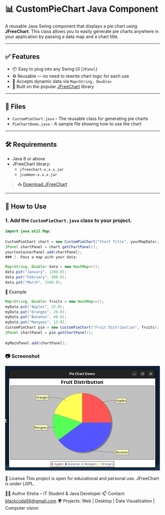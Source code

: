 # 📊 CustomPieChart Java Component

A reusable Java Swing component that displays a pie chart using **JFreeChart**. This class allows you to easily generate pie charts anywhere in your application by passing a data map and a chart title.

---

## ✅ Features

- 📦 Easy to plug into any Swing UI (`JPanel`)
- ♻️ Reusable — no need to rewrite chart logic for each use
- 🧠 Accepts dynamic data via `Map<String, Double>`
- 🎯 Built on the popular [JFreeChart](https://sourceforge.net/projects/jfreechart/) library

---

## 📁 Files

- `CustomPieChart.java` - The reusable class for generating pie charts
- `PieChartDemo.java` - A sample file showing how to use the chart

---

## 🛠 Requirements

- Java 8 or above
- JFreeChart library:
  - `jfreechart-x.x.x.jar`
  - `jcommon-x.x.x.jar`

> 📥 [Download JFreeChart](https://sourceforge.net/projects/jfreechart/)

---

## 🧪 How to Use

### 1. Add the `CustomPieChart.java` class to your project.

```java
import java.util.Map;

CustomPieChart chart = new CustomPieChart("Chart Title", yourMapData);
JPanel chartPanel = chart.getChartPanel();
yourContainerPanel.add(chartPanel);
### 2. Pass a map with your data:
```

```java
Map<String, Double> data = new HashMap<>();
data.put("January", 1200.0);
data.put("February", 900.0);
data.put("March", 1500.0);
```

📌 Example
```java
Map<String, Double> fruits = new HashMap<>();
myData.put("Apples", 25.0);
myData.put("Oranges", 20.0);
myData.put("Bananas", 40.0);
myData.put("Mangoes", 15.0);
CustomPieChart pie = new CustomPieChart("Fruit Distribution", fruits);
JPanel chartPanel = pie.getChartPanel();

myMainPanel.add(chartPanel);
```

### 📷 Screenshot
![Pie Chart Screenshot](images/piechartScreenshot.png)

📄 License
This project is open for educational and personal use. JFreeChart is under LGPL.

🙋‍♂️ Author
Elisha – IT Student & Java Developer
📫 Contact: blackcoda56@gmail.com
🌍 Projects: Web | Desktop | Data Visualization | Computer vision